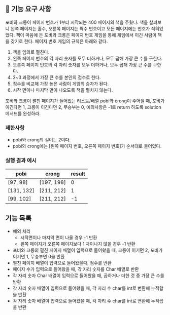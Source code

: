 ## 🚀 기능 요구 사항

포비와 크롱이 페이지 번호가 1부터 시작되는 400 페이지의 책을 주웠다. 책을 살펴보니 왼쪽 페이지는 홀수, 오른쪽 페이지는 짝수 번호이고 모든 페이지에는 번호가 적혀있었다. 책이 마음에 든 포비와 크롱은 페이지 번호 게임을 통해 게임에서 이긴 사람이 책을 갖기로 한다. 페이지 번호 게임의 규칙은 아래와 같다.

1. 책을 임의로 펼친다.
2. 왼쪽 페이지 번호의 각 자리 숫자를 모두 더하거나, 모두 곱해 가장 큰 수를 구한다.
3. 오른쪽 페이지 번호의 각 자리 숫자를 모두 더하거나, 모두 곱해 가장 큰 수를 구한다.
4. 2~3 과정에서 가장 큰 수를 본인의 점수로 한다.
5. 점수를 비교해 가장 높은 사람이 게임의 승자가 된다.
6. 시작 면이나 마지막 면이 나오도록 책을 펼치지 않는다.

포비와 크롱이 펼친 페이지가 들어있는 리스트/배열 pobi와 crong이 주어질 때, 포비가 이긴다면 1, 크롱이 이긴다면 2, 무승부는 0, 예외사항은 -1로 return 하도록 solution 메서드를 완성하라.

### 제한사항

- pobi와 crong의 길이는 2이다.
- pobi와 crong에는 [왼쪽 페이지 번호, 오른쪽 페이지 번호]가 순서대로 들어있다.

### 실행 결과 예시

| pobi | crong | result |
| --- | --- | --- |
| [97, 98] | [197, 198] | 0 |
| [131, 132] | [211, 212] | 1 |
| [99, 102] | [211, 212] | -1 |

## 기능 목록

- 예외 처리
    - 시작면이나 마지막 면이 나올 경우 -1 반환
    - 왼쪽 페이지가 오른쪽 페이지보다 1 차이나지 않을 경우 -1 반환
- 포비와 크롱의 펼친 페이지 배열이 입력으로 들어왔을 때, 크롱이 이기면 2, 포비가 이기면 1, 무승부면 0을 반환
- 펼친 페이지 배열이 입력으로 들어왔을때, 점수를 반환
- 페이지 수가 입력으로 들어왔을 때, 각 자리 숫자를 Char 배열로 반환
- 각 자리 숫자 Char 배열이 입력으로 들어왔을 때, 곱하거나 더한 것 중 가장 큰 수를 반환
- 각 자리 숫자 배열이 입력으로 들어왔을 때, 각 자리 수 char를 int로 변환해 누적합을 반환
- 각 자리 숫자 배열이 입력으로 들어왔을 때, 각 자리 수 char를 int로 변환해 누적곱을 반환